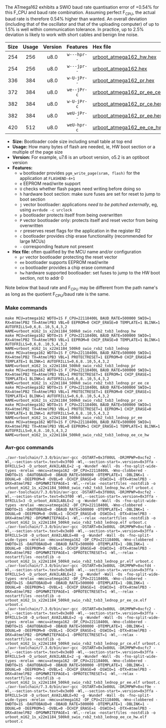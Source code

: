 The ATmega162 exhibits a SWIO baud rate quantisation error of +0.54% for this F_CPU and baud rate combination. Assuming perfect F<sub>CPU</sub>, the actual baud rate is therefore 0.54% higher than wanted. An overall deviation (including that of the oscillator and that of the uploading computer) of up to 1.5% is well within communication tolerance. In practice, up to 2.5% deviation is likely to work with short cables and benign line noise.

|Size|Usage|Version|Features|Hex file|
|:-:|:-:|:-:|:-:|:--|
|254|256|u8.0|`w---hpr--`|[urboot_atmega162_hw.hex](https://raw.githubusercontent.com/stefanrueger/urboot.hex/main/cores/majorcore/atmega162/watchdog_1_s/external_oscillator/22118400_hz/500000_baud/uart1_rxb2_txb3/lednop/urboot_atmega162_hw.hex)|
|254|256|u8.0|`w---jpr--`|[urboot_atmega162.hex](https://raw.githubusercontent.com/stefanrueger/urboot.hex/main/cores/majorcore/atmega162/watchdog_1_s/external_oscillator/22118400_hz/500000_baud/uart1_rxb2_txb3/lednop/urboot_atmega162.hex)|
|336|384|u8.0|`w-U-jPr--`|[urboot_atmega162_pr.hex](https://raw.githubusercontent.com/stefanrueger/urboot.hex/main/cores/majorcore/atmega162/watchdog_1_s/external_oscillator/22118400_hz/500000_baud/uart1_rxb2_txb3/lednop/urboot_atmega162_pr.hex)|
|372|384|u8.0|`we--jPr-c`|[urboot_atmega162_pr_ee_ce.hex](https://raw.githubusercontent.com/stefanrueger/urboot.hex/main/cores/majorcore/atmega162/watchdog_1_s/external_oscillator/22118400_hz/500000_baud/uart1_rxb2_txb3/lednop/urboot_atmega162_pr_ee_ce.hex)|
|382|384|u8.0|`w-U-jPr-c`|[urboot_atmega162_pr_ce.hex](https://raw.githubusercontent.com/stefanrueger/urboot.hex/main/cores/majorcore/atmega162/watchdog_1_s/external_oscillator/22118400_hz/500000_baud/uart1_rxb2_txb3/lednop/urboot_atmega162_pr_ce.hex)|
|382|384|u8.0|`weU-jPr--`|[urboot_atmega162_pr_ee.hex](https://raw.githubusercontent.com/stefanrueger/urboot.hex/main/cores/majorcore/atmega162/watchdog_1_s/external_oscillator/22118400_hz/500000_baud/uart1_rxb2_txb3/lednop/urboot_atmega162_pr_ee.hex)|
|420|512|u8.0|`weU-hpr-c`|[urboot_atmega162_ee_ce_hw.hex](https://raw.githubusercontent.com/stefanrueger/urboot.hex/main/cores/majorcore/atmega162/watchdog_1_s/external_oscillator/22118400_hz/500000_baud/uart1_rxb2_txb3/lednop/urboot_atmega162_ee_ce_hw.hex)|

- **Size:** Bootloader code size including small table at top end
- **Usage:** How many bytes of flash are needed, ie, HW boot section or a multiple of the page size
- **Version:** For example, u7.6 is an urboot version, o5.2 is an optiboot version
- **Features:**
  + `w` bootloader provides `pgm_write_page(sram, flash)` for the application at `FLASHEND-4+1`
  + `e` EEPROM read/write support
  + `U` checks whether flash pages need writing before doing so
  + `h` hardware boot section: make sure fuses are set for reset to jump to boot section
  + `j` vector bootloader: applications *need to be patched externally*, eg, using `avrdude -c urclock`
  + `p` bootloader protects itself from being overwritten
  + `P` vector bootloader only: protects itself and reset vector from being overwritten
  + `r` preserves reset flags for the application in the register R2
  + `c` bootloader provides chip erase functionality (recommended for large MCUs)
  + `-` corresponding feature not present
- **Hex file:** often qualified by the MCU name and/or configuration
  + `pr` vector bootloader protecting the reset vector
  + `ee` bootloader supports EEPROM read/write
  + `ce` bootloader provides a chip erase command
  + `hw` hardware supported bootloader: set fuses to jump to the HW boot section, not to addr 0


Note below that baud rate and F<sub>CPU</sub> may be different from the path name's as long as the quotient F<sub>CPU</sub>/baud rate is the same.

### Make commands
```
make MCU=atmega162 WDTO=1S F_CPU=22118400L BAUD_RATE=500000 SWIO=1 RX=AtmelPB2 TX=AtmelPB3 VBL=0 EEPROM=0 CHIP_ERASE=0 TEMPLATE=1 BLINK=1 AUTOFRILLS=0,6,8..10,5,4,3,2 NAME=urboot_m162_1s_x22m1184_500k0_swio_rxb2_txb3_lednop_hw
make MCU=atmega162 WDTO=1S F_CPU=22118400L BAUD_RATE=500000 SWIO=1 RX=AtmelPB2 TX=AtmelPB3 VBL=1 EEPROM=0 CHIP_ERASE=0 TEMPLATE=1 BLINK=1 AUTOFRILLS=0,6,8..10,5,4,3,2 NAME=urboot_m162_1s_x22m1184_500k0_swio_rxb2_txb3_lednop
make MCU=atmega162 WDTO=1S F_CPU=22118400L BAUD_RATE=500000 SWIO=1 RX=AtmelPB2 TX=AtmelPB3 VBL=1 PROTECTRESET=1 EEPROM=0 CHIP_ERASE=0 TEMPLATE=1 BLINK=1 AUTOFRILLS=0,6,8..10,5,4,3,2 NAME=urboot_m162_1s_x22m1184_500k0_swio_rxb2_txb3_lednop_pr
make MCU=atmega162 WDTO=1S F_CPU=22118400L BAUD_RATE=500000 SWIO=1 RX=AtmelPB2 TX=AtmelPB3 VBL=1 PROTECTRESET=1 EEPROM=1 CHIP_ERASE=1 TEMPLATE=1 BLINK=1 AUTOFRILLS=0,6,8..10,5,4,3,2 NAME=urboot_m162_1s_x22m1184_500k0_swio_rxb2_txb3_lednop_pr_ee_ce
make MCU=atmega162 WDTO=1S F_CPU=22118400L BAUD_RATE=500000 SWIO=1 RX=AtmelPB2 TX=AtmelPB3 VBL=1 PROTECTRESET=1 EEPROM=0 CHIP_ERASE=1 TEMPLATE=1 BLINK=1 AUTOFRILLS=0,6,8..10,5,4,3,2 NAME=urboot_m162_1s_x22m1184_500k0_swio_rxb2_txb3_lednop_pr_ce
make MCU=atmega162 WDTO=1S F_CPU=22118400L BAUD_RATE=500000 SWIO=1 RX=AtmelPB2 TX=AtmelPB3 VBL=1 PROTECTRESET=1 EEPROM=1 CHIP_ERASE=0 TEMPLATE=1 BLINK=1 AUTOFRILLS=0,6,8..10,5,4,3,2 NAME=urboot_m162_1s_x22m1184_500k0_swio_rxb2_txb3_lednop_pr_ee
make MCU=atmega162 WDTO=1S F_CPU=22118400L BAUD_RATE=500000 SWIO=1 RX=AtmelPB2 TX=AtmelPB3 VBL=0 EEPROM=1 CHIP_ERASE=1 TEMPLATE=1 BLINK=1 AUTOFRILLS=0,6,8..10,5,4,3,2 NAME=urboot_m162_1s_x22m1184_500k0_swio_rxb2_txb3_lednop_ee_ce_hw
```

### Avr-gcc commands
```
./avr-toolchain/7.3.0/bin/avr-gcc -DSTART=0x3f00UL -DRJMPWP=0xcfe2 -Wl,--section-start=.text=0x3f00 -Wl,--section-start=.version=0x3ffa -DFRILLS=3 -D_urboot_AVAILABLE=2 -g -Wundef -Wall -Os -fno-split-wide-types -mrelax -mmcu=atmega162 -DF_CPU=22118400L -Wno-clobbered -DWDTO=1S -DAUTOBAUD=0 -DBAUD_RATE=500000 -DTEMPLATE=1 -DBLINK=1 -DDUAL=0 -DEEPROM=0 -DVBL=0 -DCHIP_ERASE=0 -DSWIO=1 -DTX=AtmelPB3 -DRX=AtmelPB2 -DPGMWRITEPAGE=1 -Wl,--relax -nostartfiles -nostdlib -o urboot_m162_1s_x22m1184_500k0_swio_rxb2_txb3_lednop_hw.elf urboot.c
./avr-toolchain/7.3.0/bin/avr-gcc -DSTART=0x3f00UL -DRJMPWP=0xcfe2 -Wl,--section-start=.text=0x3f00 -Wl,--section-start=.version=0x3ffa -DFRILLS=3 -D_urboot_AVAILABLE=2 -g -Wundef -Wall -Os -fno-split-wide-types -mrelax -mmcu=atmega162 -DF_CPU=22118400L -Wno-clobbered -DWDTO=1S -DAUTOBAUD=0 -DBAUD_RATE=500000 -DTEMPLATE=1 -DBLINK=1 -DDUAL=0 -DEEPROM=0 -DVBL=1 -DCHIP_ERASE=0 -DSWIO=1 -DTX=AtmelPB3 -DRX=AtmelPB2 -DPGMWRITEPAGE=1 -Wl,--relax -nostartfiles -nostdlib -o urboot_m162_1s_x22m1184_500k0_swio_rxb2_txb3_lednop.elf urboot.c
./avr-toolchain/7.3.0/bin/avr-gcc -DSTART=0x3e80UL -DRJMPWP=0xcfab -Wl,--section-start=.text=0x3e80 -Wl,--section-start=.version=0x3ffa -DFRILLS=10 -D_urboot_AVAILABLE=48 -g -Wundef -Wall -Os -fno-split-wide-types -mrelax -mmcu=atmega162 -DF_CPU=22118400L -Wno-clobbered -DWDTO=1S -DAUTOBAUD=0 -DBAUD_RATE=500000 -DTEMPLATE=1 -DBLINK=1 -DDUAL=0 -DEEPROM=0 -DVBL=1 -DCHIP_ERASE=0 -DSWIO=1 -DTX=AtmelPB3 -DRX=AtmelPB2 -DPGMWRITEPAGE=1 -DPROTECTRESET=1 -Wl,--relax -nostartfiles -nostdlib -o urboot_m162_1s_x22m1184_500k0_swio_rxb2_txb3_lednop_pr.elf urboot.c
./avr-toolchain/7.3.0/bin/avr-gcc -DSTART=0x3e80UL -DRJMPWP=0xcfd4 -Wl,--section-start=.text=0x3e80 -Wl,--section-start=.version=0x3ffa -DFRILLS=5 -D_urboot_AVAILABLE=12 -g -Wundef -Wall -Os -fno-split-wide-types -mrelax -mmcu=atmega162 -DF_CPU=22118400L -Wno-clobbered -DWDTO=1S -DAUTOBAUD=0 -DBAUD_RATE=500000 -DTEMPLATE=1 -DBLINK=1 -DDUAL=0 -DEEPROM=1 -DVBL=1 -DCHIP_ERASE=1 -DSWIO=1 -DTX=AtmelPB3 -DRX=AtmelPB2 -DPGMWRITEPAGE=1 -DPROTECTRESET=1 -Wl,--relax -nostartfiles -nostdlib -o urboot_m162_1s_x22m1184_500k0_swio_rxb2_txb3_lednop_pr_ee_ce.elf urboot.c
./avr-toolchain/7.3.0/bin/avr-gcc -DSTART=0x3e80UL -DRJMPWP=0xcfc2 -Wl,--section-start=.text=0x3e80 -Wl,--section-start=.version=0x3ffa -DFRILLS=10 -D_urboot_AVAILABLE=2 -g -Wundef -Wall -Os -fno-split-wide-types -mrelax -mmcu=atmega162 -DF_CPU=22118400L -Wno-clobbered -DWDTO=1S -DAUTOBAUD=0 -DBAUD_RATE=500000 -DTEMPLATE=1 -DBLINK=1 -DDUAL=0 -DEEPROM=0 -DVBL=1 -DCHIP_ERASE=1 -DSWIO=1 -DTX=AtmelPB3 -DRX=AtmelPB2 -DPGMWRITEPAGE=1 -DPROTECTRESET=1 -Wl,--relax -nostartfiles -nostdlib -o urboot_m162_1s_x22m1184_500k0_swio_rxb2_txb3_lednop_pr_ce.elf urboot.c
./avr-toolchain/7.3.0/bin/avr-gcc -DSTART=0x3e80UL -DRJMPWP=0xcfc7 -Wl,--section-start=.text=0x3e80 -Wl,--section-start=.version=0x3ffa -DFRILLS=9 -D_urboot_AVAILABLE=2 -g -Wundef -Wall -Os -fno-split-wide-types -mrelax -mmcu=atmega162 -DF_CPU=22118400L -Wno-clobbered -DWDTO=1S -DAUTOBAUD=0 -DBAUD_RATE=500000 -DTEMPLATE=1 -DBLINK=1 -DDUAL=0 -DEEPROM=1 -DVBL=1 -DCHIP_ERASE=0 -DSWIO=1 -DTX=AtmelPB3 -DRX=AtmelPB2 -DPGMWRITEPAGE=1 -DPROTECTRESET=1 -Wl,--relax -nostartfiles -nostdlib -o urboot_m162_1s_x22m1184_500k0_swio_rxb2_txb3_lednop_pr_ee.elf urboot.c
./avr-toolchain/7.3.0/bin/avr-gcc -DSTART=0x3e00UL -DRJMPWP=0xcf9e -Wl,--section-start=.text=0x3e00 -Wl,--section-start=.version=0x3ffa -DFRILLS=10 -D_urboot_AVAILABLE=92 -g -Wundef -Wall -Os -fno-split-wide-types -mrelax -mmcu=atmega162 -DF_CPU=22118400L -Wno-clobbered -DWDTO=1S -DAUTOBAUD=0 -DBAUD_RATE=500000 -DTEMPLATE=1 -DBLINK=1 -DDUAL=0 -DEEPROM=1 -DVBL=0 -DCHIP_ERASE=1 -DSWIO=1 -DTX=AtmelPB3 -DRX=AtmelPB2 -DPGMWRITEPAGE=1 -Wl,--relax -nostartfiles -nostdlib -o urboot_m162_1s_x22m1184_500k0_swio_rxb2_txb3_lednop_ee_ce_hw.elf urboot.c
```

